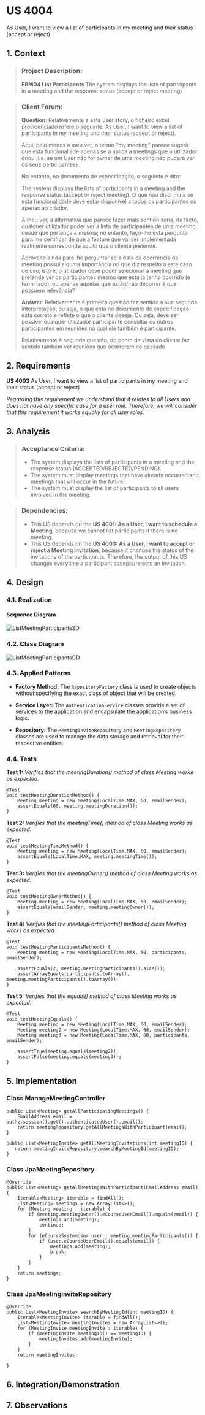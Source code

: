 # US 4004

As User, I want to view a list of participants in my meeting and their status (accept or reject)

## 1. Context


>### **Project Description:**
> **FRM04 List Participants** The system displays the lists of participants in a meeting and
the response status (accept or reject meeting)

>### **Client Forum:**
> **Question**: Relativamente a esta user story, o ficheiro excel providenciado refere o seguinte:
> As User, I want to view a list of participants in my meeting and their status (accept or reject).
>
>Aqui, pelo menos a meu ver, o termo "my meeting" parece sugerir que esta funcionaliade apenas se a aplica a meetings que o utilizador criou (i.e. se um User não for owner de uma meeting não puderá ver os seus participantes).
>
>No entanto, no documento de especificação, o seguinte é dito:
>
> The system displays the lists of participants in a meeting and the response status (accept or reject meeting).
> O que não discrimina se esta funcionalidade deve estar disponível a todos os participantes ou apenas ao criador.
>
>A meu ver, a alternativa que parece fazer mais sentido seria, de facto, qualquer utilizador poder ver a lista de participantes de uma meeting, desde que pertença à mesma; no entanto, faço-lhe esta pergunta para me certificar de que a feature que vai ser implementada realmente corresponde àquilo que o cliente pretende.
>
>Aproveito ainda para lhe perguntar se a data da ocorrência da meeting possui alguma importância no que diz respeito a este caso de uso; isto é, o utilizador deve poder selecionar a meeting que pretende ver os participantes mesmo que esta já tenha ocorrido (e terminado), ou apenas aquelas que estão/irão decorrer é que possuem relevância?
>
>**Answer**: Relativamente à primeira questão faz sentido a sua segunda interpretação, ou seja, o que está no documento de especificação está correto e reflete o que o cliente deseja. Ou seja, deve ser possível qualquer utilizador participante consultar os outros participantes em reuniões na qual ele também é participante.
>
>Relativamente à segunda questão, do ponto de vista do cliente faz sentido também ver reuniões que ocorreram no passado.


## 2. Requirements


**US 4003** As User, I want to view a list of participants in my meeting and their status (accept or reject)

*Regarding this requirement we understand that it relates to all Users and does not have any specific case for a user role. Therefore, we will consider that this requirement it works equally for all user roles.*

## 3. Analysis

>### **Acceptance Criteria:**
> - The system displays the lists of participants in a meeting and the response status (ACCEPTED/REJECTED/PENDING).
> - The system must display meetings that have already occurred and meetings that will occur in the future.
> - The system must display the list of participants to all users involved in the meeting.

>### **Dependencies:**
> - This US depends on the **US 4001: As a User, I want to schedule a Meeting**, because we cannot list participants if there is no meeting.
> - This US depends on the **US 4003: As a User, I want to accept or reject a Meeting invitation**, because it changes the status of the invitations of the participants. 
> Therefore, the output of this US changes everytime a participant accepts/rejects an invitation.

## 4. Design


### 4.1. Realization
#### Sequence Diagram
![ListMeetingParticipantsSD](ListMeetingParticipantsSD.svg "A Sequence Diagram")

### 4.2. Class Diagram

![ListMeetingParticipantsCD](ListMeetingParticipantsCD.svg "A Class Diagram")

### 4.3. Applied Patterns

* **Factory Method:** The `RepositoryFactory` class is used to create objects without specifying the exact class of object that will be created.

* **Service Layer:** The `AuthenticationService` classes provide a set of services to the application and encapsulate the application’s business logic.

* **Repository:** The `MeetingInviteRepository` and `MeetingRepository` classes are used to manage the data storage and retrieval for their respective entities.


### 4.4. Tests

**Test 1:** *Verifies that the meetingDuration() method of class Meeting works as expected.*
```
@Test
void testMeetingDurationMethod() {
    Meeting meeting = new Meeting(LocalTime.MAX, 60, emailSender);
    assertEquals(60, meeting.meetingDuration());
}
````
**Test 2:** *Verifies that the meetingTime() method of class Meeting works as expected.*
````
@Test
void testMeetingTimeMethod() {
    Meeting meeting = new Meeting(LocalTime.MAX, 60, emailSender);
    assertEquals(LocalTime.MAX, meeting.meetingTime());
}
````
**Test 3:** *Verifies that the meetingOwner() method of class Meeting works as expected.*
````
@Test
void testMeetingOwnerMethod() {
    Meeting meeting = new Meeting(LocalTime.MAX, 60, emailSender);
    assertEquals(emailSender, meeting.meetingOwner());
}
````
**Test 4:** *Verifies that the meetingParticipants() method of class Meeting works as expected.*
````
@Test
void testMeetingParticipantsMethod() {
    Meeting meeting = new Meeting(LocalTime.MAX, 60, participants, emailSender);

    assertEquals(2, meeting.meetingParticipants().size());
    assertArrayEquals(participants.toArray(), meeting.meetingParticipants().toArray());
}
````
**Test 5:** *Verifies that the equals() method of class Meeting works as expected.*
````
@Test
void testMeetingEquals() {
    Meeting meeting = new Meeting(LocalTime.MAX, 60, emailSender);
    Meeting meeting2 = new Meeting(LocalTime.MAX, 60, emailSender);
    Meeting meeting3 = new Meeting(LocalTime.MAX, 60, participants, emailSender);

    assertTrue(meeting.equals(meeting2));
    assertFalse(meeting.equals(meeting3));
}
````

## 5. Implementation
### Class ManageMeetingController
````
public List<Meeting> getAllParticipatingMeetings() {
    EmailAddress email = authz.session().get().authenticatedUser().email();
    return meetingRepository.getAllMeetingsWithParticipant(email);
}

public List<MeetingInvite> getAllMeetingInvitations(int meetingID) {
   return meetingInviteRepository.searchByMeetingId(meetingID);
}
````
### Class JpaMeetingRepository
````
@Override
public List<Meeting> getAllMeetingsWithParticipant(EmailAddress email){
    Iterable<Meeting> iterable = findAll();
    List<Meeting> meetings = new ArrayList<>();
    for (Meeting meeting : iterable) {
        if (meeting.meetingOwner().eCourseUserEmail().equals(email)) {
            meetings.add(meeting);
            continue;
        }
        for (eCourseSystemUser user : meeting.meetingParticipants()) {
            if (user.eCourseUserEmail().equals(email)) {
                meetings.add(meeting);
                break;
            }
        }
    }
    return meetings;
}
````
### Class JpaMeetingInviteRepository
````
@Override
public List<MeetingInvite> searchByMeetingId(int meetingID) {
    Iterable<MeetingInvite> iterable = findAll();
    List<MeetingInvite> meetingInvites = new ArrayList<>();
    for (MeetingInvite meetingInvite : iterable) {
        if (meetingInvite.meetingID() == meetingID) {
            meetingInvites.add(meetingInvite);
        }
    }
    return meetingInvites;

}
````
## 6. Integration/Demonstration


## 7. Observations

